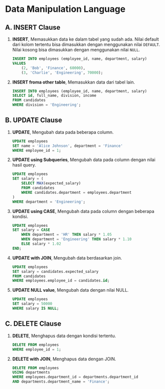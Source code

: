 # **Data Manipulation Language**

## **A. INSERT Clause**

1.  **INSERT**, Memasukkan data ke dalam tabel yang sudah ada. Nilai default dari kolom tertentu bisa dimasukkan dengan menggunakan nilai `DEFAULT`. Nilai kosong bisa dimasukkan dengan menggunakan nilai `NULL`. 
    ```sql
    INSERT INTO employees (employee_id, name, department, salary)
    VALUES 
        (2, 'Bob', 'Finance', 60000),
        (3, 'Charlie', 'Engineering', 70000);
    ```

2. **INSERT froma other table**, Memasukkan data dari tabel lain.
    ```sql
    INSERT INTO employees (employee_id, name, department, salary)
    SELECT id, full_name, division, income
    FROM candidates
    WHERE division = 'Engineering';
    ```

## **B. UPDATE Clause**

1.  **UPDATE**, Mengubah data pada beberapa column.
    ```sql
    UPDATE employees
    SET name = 'Alice Johnson', department = 'Finance'
    WHERE employee_id = 1;
    ```

2.  **UPDATE using Subqueries**, Mengubah data pada column dengan nilai hasil query.
    ```sql
    UPDATE employees
    SET salary = (
        SELECT MAX(expected_salary)
        FROM candidates
        WHERE candidates.department = employees.department
    )
    WHERE department = 'Engineering';
    ```

3.  **UPDATE using CASE**, Mengubah data pada column dengan beberapa kondisi.
    ```sql
    UPDATE employees
    SET salary = CASE
        WHEN department = 'HR' THEN salary * 1.05
        WHEN department = 'Engineering' THEN salary * 1.10
        ELSE salary * 1.02
    END;
    ```

4. **UPDATE with JOIN**, Mengubah data berdasarkan join.
    ```sql
    UPDATE employees
    SET salary = candidates.expected_salary
    FROM candidates
    WHERE employees.employee_id = candidates.id;
    ```

5.  **UPDATE NULL value**, Mengubah data dengan nilai NULL.
    ```sql
    UPDATE employees
    SET salary = 50000
    WHERE salary IS NULL;
    ```

## **C. DELETE Clause**

1.  **DELETE**, Menghapus data dengan kondisi tertentu.
    ```sql
    DELETE FROM employees
    WHERE employee_id = 1;
    ```

2.  **DELETE with JOIN**, Menghapus data dengan JOIN.
    ```sql
    DELETE FROM employees
    USING departments
    WHERE employees.department_id = departments.department_id
    AND departments.department_name = 'Finance';
    ```

